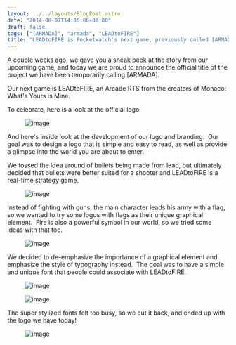 ```yaml
---
layout: ../../layouts/BlogPost.astro
date: "2014-08-07T14:35:00+00:00"
draft: false
tags: ["[ARMADA]", "armada", "LEADtoFIRE"]
title: "LEADtoFIRE is Pocketwatch's next game, previously called [ARMADA]"
---
```


<p>A couple weeks ago, we gave you a sneak peek at the story from our upcoming game, and today we are proud to announce the official title of the project we have been temporarily calling [ARMADA].</p>
<p>Our next game is LEADtoFIRE, an Arcade RTS from the creators of Monaco: What's Yours is Mine.</p>
<p>To celebrate, here is a look at the official logo:</p>
<p><figure class="tmblr-full" data-orig-height="204" data-orig-width="500" data-orig-src="/img/2014-08-07-leadtofire-is-pocketwatchs-next-game-previously-called-armada\a8e35e97c38c49427fb4de1015fccc146d1aa7273755acad13ff5f2ee8826907.png"><img alt="image" src="/img/2014-08-07-leadtofire-is-pocketwatchs-next-game-previously-called-armada\8283c53e417b7db5e0ed6c356e8c383459097b4a21b156b3412ea02e470ba475.png" data-orig-height="204" data-orig-width="500" data-orig-src="/img/2014-08-07-leadtofire-is-pocketwatchs-next-game-previously-called-armada\a8e35e97c38c49427fb4de1015fccc146d1aa7273755acad13ff5f2ee8826907.png"></figure></p>
<p><!-- more --></p>
<p>And here's inside look at the development of our logo and branding. &nbsp;Our goal was to design a logo that is simple and easy to read, as well as provide a glimpse into the world you are about to enter.</p>
<p><span>We tossed the idea around of bullets being made from lead, but ultimately decided that bullets were better suited for a shooter and LEADtoFIRE is a real-time strategy game.</span></p>
<p><figure class="tmblr-full" data-orig-height="340" data-orig-width="360" data-orig-src="/img/2014-08-07-leadtofire-is-pocketwatchs-next-game-previously-called-armada\fdb2d008c6b2ccc6d8ee148e2c6076bccdf648ca25ed8f674a5cd26f0c29309b.png"><img alt="image" src="/img/2014-08-07-leadtofire-is-pocketwatchs-next-game-previously-called-armada\ddff27e6dc903f77c594c41c9529293c6d8582f71a5b0ec7248cbbb9179f3a1c.png" data-orig-height="340" data-orig-width="360" data-orig-src="/img/2014-08-07-leadtofire-is-pocketwatchs-next-game-previously-called-armada\fdb2d008c6b2ccc6d8ee148e2c6076bccdf648ca25ed8f674a5cd26f0c29309b.png"></figure></p>
<p>Instead of fighting with guns, the main character leads his army with a flag, so we wanted to try some logos with flags as their unique graphical element. &nbsp;Fire is also a powerful symbol in our world, so we tried some ideas with that too.</p>
<p><figure class="tmblr-full" data-orig-height="320" data-orig-width="360" data-orig-src="/img/2014-08-07-leadtofire-is-pocketwatchs-next-game-previously-called-armada\f6d17278cbd07ea717c5b9e003a26006c4b36dbc7678c0c645b6a0b121bffea3.png"><img alt="image" src="/img/2014-08-07-leadtofire-is-pocketwatchs-next-game-previously-called-armada\7a4c7cdf6007c5cc6a7a039f506dd3bccd1a12f4d7d8ad43cc48c0019f3e2839.png" data-orig-height="320" data-orig-width="360" data-orig-src="/img/2014-08-07-leadtofire-is-pocketwatchs-next-game-previously-called-armada\f6d17278cbd07ea717c5b9e003a26006c4b36dbc7678c0c645b6a0b121bffea3.png"></figure></p>
<p>We decided to de-emphasize the importance of a graphical element and emphasize the style of typography instead. &nbsp;The goal was to have a simple and unique font that people could associate with LEADtoFIRE.</p>
<p><figure class="tmblr-full" data-orig-height="73" data-orig-width="500" data-orig-src="/img/2014-08-07-leadtofire-is-pocketwatchs-next-game-previously-called-armada\d2ee9d7f84546a8fc16c80b8afd45917075818a6b00cbf2c717d1d45d3097d34.png"><img alt="image" src="/img/2014-08-07-leadtofire-is-pocketwatchs-next-game-previously-called-armada\75056732093009de5f311aec7ec2b9c511268129f4b32967ce450d02766494f8.png" data-orig-height="73" data-orig-width="500" data-orig-src="/img/2014-08-07-leadtofire-is-pocketwatchs-next-game-previously-called-armada\d2ee9d7f84546a8fc16c80b8afd45917075818a6b00cbf2c717d1d45d3097d34.png"></figure></p>
<p><figure class="tmblr-full" data-orig-height="262" data-orig-width="500" data-orig-src="/img/2014-08-07-leadtofire-is-pocketwatchs-next-game-previously-called-armada\f7e30a72b314c31c4a8af8d7aaca5f4779d94f3bff3527a91b28acdec2e6ca59.png"><img alt="image" src="/img/2014-08-07-leadtofire-is-pocketwatchs-next-game-previously-called-armada\08b07af0eab3b3f6c3e770e5db1c691b77428428b047e074172f81e4ef9d0e47.png" data-orig-height="262" data-orig-width="500" data-orig-src="/img/2014-08-07-leadtofire-is-pocketwatchs-next-game-previously-called-armada\f7e30a72b314c31c4a8af8d7aaca5f4779d94f3bff3527a91b28acdec2e6ca59.png"></figure></p>
<p>The super stylized fonts felt too busy, so we cut it back, and ended up with the logo we have today!</p>
<p><figure class="tmblr-full" data-orig-height="205" data-orig-width="500" data-orig-src="/img/2014-08-07-leadtofire-is-pocketwatchs-next-game-previously-called-armada\2b387c9bea9d36281b01f34c9e6ab15c11f7e61bf3aed8d9c40f9d314a942f23.png"><img alt="image" src="/img/2014-08-07-leadtofire-is-pocketwatchs-next-game-previously-called-armada\c1f3a29ec9bc503926c14730dbe5bc21deb0d74ccd00038f50475c0fd1defa25.png" data-orig-height="205" data-orig-width="500" data-orig-src="/img/2014-08-07-leadtofire-is-pocketwatchs-next-game-previously-called-armada\2b387c9bea9d36281b01f34c9e6ab15c11f7e61bf3aed8d9c40f9d314a942f23.png"></figure></p>
<p></p>
<p></p>
